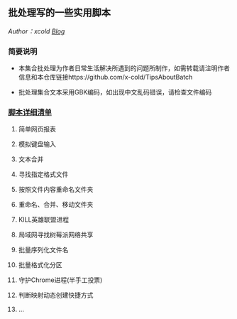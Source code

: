 ## 批处理写的一些实用脚本
_Author：xcold [Blog](http://lxstart.net)_

### 简要说明

+ 本集合批处理为作者日常生活解决所遇到的问题所制作，如需转载请注明作者信息和本仓库链接https://github.com/x-cold/TipsAboutBatch

+ 批处理集合文本采用GBK编码，如出现中文乱码错误，请检查文件编码

### [脚本详细清单](https://github.com/x-cold/TipsAboutBatch/blob/master/sources/)

1. 简单网页报表

2. 模拟键盘输入

3. 文本合并

4. 寻找指定格式文件

5. 按照文件内容重命名文件夹

6. 重命名、合并、移动文件夹

7. KILL英雄联盟进程

8. 局域网寻找树莓派网络共享

9. 批量序列化文件名

10. 批量格式化分区

11. 守护Chrome进程(半手工投票)

12. 判断映射动态创建快捷方式

13. ...